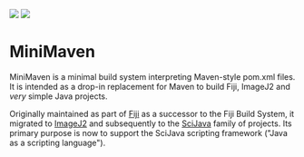 [![](https://img.shields.io/maven-central/v/org.scijava/minimaven.svg)](http://search.maven.org/#search%7Cgav%7C1%7Cg%3A%22org.scijava%22%20AND%20a%3A%22minimaven%22)
[![](https://github.com/scijava/minimaven/actions/workflows/build-main.yml/badge.svg)](https://github.com/scijava/minimaven/actions/workflows/build-main.yml)

# MiniMaven

MiniMaven is a minimal build system interpreting Maven-style pom.xml files. It
is intended as a drop-in replacement for Maven to build Fiji, ImageJ2 and *very*
simple Java projects.

Originally maintained as part of [Fiji](http://fiji.sc/) as a successor to the
Fiji Build System, it migrated to [ImageJ2](http://developer.imagej.net/) and
subsequently to the [SciJava](http://scijava.github.io/) family of projects. Its
primary purpose is now to support the SciJava scripting framework ("Java as a
scripting language").
